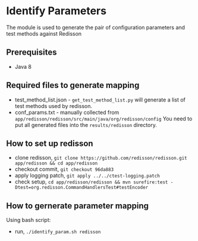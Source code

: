 # Identify Parameters
The module is used to generate the pair of configuration parameters and test methods against Redisson

## Prerequisites
- Java 8

## Required files to generate mapping
- test_method_list.json - `get_test_method_list.py` will generate a list of test methods used by redisson.
- conf_params.txt - manually collected from `app/redisson/redisson/src/main/java/org/redisson/config`
You need to put all generated files into the `results/redisson` directory.

## How to set up redisson
- clone redisson, `git clone https://github.com/redisson/redisson.git app/redisson && cd app/redisson`
- checkout commit, `git checkout 96da883`
- apply logging patch, `git apply ../../ctest-logging.patch`
- check setup, `cd app/redisson/redisson && mvn surefire:test -Dtest=org.redisson.CommandHandlersTest#testEncoder`

## How to gernerate parameter mapping
Using bash script:
- run, `./identify_param.sh redisson`

